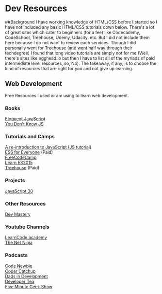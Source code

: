 # Dev Resources

##Background
I have working knowledge of HTML/CSS before I started so I have not included any basic HTML/CSS tutorials down below. There's a lot of great sites which cater to beginners (for a fee) like Codecademy, CodeSchool, Treehouse, Udemy, Udacity, etc. But I did not include them here because I do not want to review each services. Though I did personally went for Treehouse (and went half way through their techdegree) I found that long video tutorials are simply not for me (Well, there's sites like egghead.io but then I have to list all of the myriads of paid intermediate level resources, so, No). The takeaway, if any, is to choose the kind of resources that are right for you and not give up learning.

## Web Development
Free Resources I used or am using to learn web development.

### Books
[Eloquent JavaScript](http://eloquentjavascript.net/)  
[You Don't Know JS](https://github.com/getify/You-Dont-Know-JS)  

### Tutorials and Camps
[A re-introduction to JavaScript (JS tutorial)](https://developer.mozilla.org/en-US/docs/Web/JavaScript/A_re-introduction_to_JavaScript)  
[ES6 for Everyone](https://es6.io/) (Paid)  
[FreeCodeCamp](https://freecodecamp.com)  
[Learn ES2015](http://babeljs.io/learn-es2015/)  
[Treehouse](https://teamtreehouse.com/) (Paid)  

### Projects
[JavaScript 30](https://javascript30.com/)  

### Other Resources
[Dev Mastery](https://devmastery.com/)  

### Youtube Channels
[LearnCode.academy](https://www.youtube.com/user/learncodeacademy)  
[The Net Ninja](https://www.youtube.com/channel/UCW5YeuERMmlnqo4oq8vwUpg)

### Podcasts
[Code Newbie](http://www.codenewbie.org/)  
[Coder Catchup](http://codercatchup.com/)  
[Dads in Development](http://www.dadsindev.com/)  
[Developer Tea](https://spec.fm/podcasts/developer-tea)  
[Five Minute Geek Show](http://www.fiveminutegeekshow.com/)  
